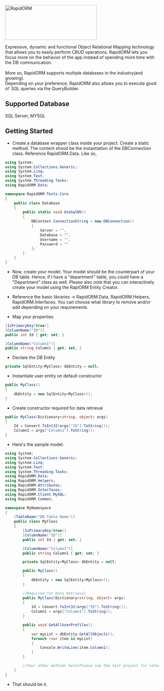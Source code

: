 <img src="http://deepmirage.com/git/rapidorm.png" alt="RapidORM" width="300px" height="114px" />

Expressive, dynamic and functional Object Relational Mapping technology that allows you to easily perform CRUD operations. RapidORM lets you focus more on the behavior of the app instead of spending more time with the DB communication.
<br/><br/>
More so, RapidORM supports multiple databases in the industry(and growing). <br/>
Depending on your preference, RapidORM also allows you to execute good ol' SQL queries via the QueryBuilder.

## Supported Database

SQL Server, MYSQL

## Getting Started

- Create a database wrapper class inside your project. Create a static method. The content shoud be the instantiation of the DBConnection class. Reference RapidORM.Data. Like so,

```c#
using System;
using System.Collections.Generic;
using System.Linq;
using System.Text;
using System.Threading.Tasks;
using RapidORM.Data;

namespace RapidORM.Tests.Core
{
    public class Database
    {
        public static void UseSqlDb()
        {
            DBContext.ConnectionString = new DBConnection()
            {
                Server = "",
                Database = "",
                Username = "",
                Password = ""
            };
        }
    }
}
```

- Now, create your model. Your model should be the counterpart of your DB table. Hence, if I have a "department" table, you could have a "Department" class as well. Please also note that you can interactively create your model using the RapiORM Entity Creator.

- Reference the basic libraries -> RapidORM.Data, RapidORM.Helpers, RapidORM.Interfaces. You can choose what library to remove and/or add depending on your requirements.

- Map your properties

```c#
[IsPrimaryKey(true)]
[ColumnName("ID")]
public int Id { get; set; }

[ColumnName("Column1")]
public string Column1 { get; set; }
```

- Declare the DB Entity

```c#
private SqlEntity<MyClass> dbEntity = null;
```

- Instantiate user entity on default constructor

```c#
public MyClass()
{
    dbEntity = new SqlEntity<MyClass>();
}
```

- Create constructor required for data retrieval

```c#
public MyClass(Dictionary<string, object> args)
{
    Id = Convert.ToInt32(args["ID"].ToString());
    Column1 = args["Column1"].ToString();         
}
```

- Here's the sample model.

```c#
using System;
using System.Collections.Generic;
using System.Linq;
using System.Text;
using System.Threading.Tasks;
using RapidORM.Data;
using RapidORM.Helpers;
using RapidORM.Attributes;
using RapidORM.Interfaces;
using RapidORM.Client.MySQL;
using RapidORM.Common;

namespace MyNamespace
{
    [TableName("DB Table Name")]
    public class MyClass
    {
        [IsPrimaryKey(true)]
        [ColumnName("ID")]
        public int Id { get; set; }

        [ColumnName("Column1")]
        public string Column1 { get; set; }

        private SqlEntity<MyClass> dbEntity = null;

        public MyClass()
        {
            dbEntity = new SqlEntity<MyClass>();
        }

        //Required for Data Retrieval
        public MyClass(Dictionary<string, object> args)
        {
            Id = Convert.ToInt32(args["ID"].ToString());
            Column1 = args["Column1"].ToString();         
        }

        public void GetAllUserProfiles()
        {
            var myList = dbEntity.GetAllObjects();
            foreach (var item in myList)
            {
                Console.WriteLine(item.Column1);
            }
        }

        //Your other methods here(Please see the test project for reference)
    }
}
```

- That should be it.
